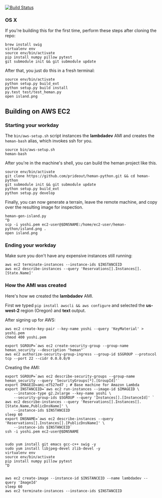 
[![Build Status](https://travis-ci.org/prideout/heman-python.svg?branch=master)](https://travis-ci.org/prideout/heman-python)

### OS X

If you're building this for the first time, perform these steps after cloning the repo:

```
brew install swig
virtualenv env
source env/bin/activate
pip install numpy pillow pytest
git submodule init && git submodule update
```

After that, you just do this in a fresh terminal:

```
source env/bin/activate
python setup.py build_ext
python setup.py build install
py.test test/test_heman.py
open island.png
```

## Building on AWS EC2

### Starting your workday

The `bin/aws-setup.sh` script instances the **lambdadev** AMI and creates the `heman-bash` alias, which invokes ssh for you.

```
source bin/aws-setup.sh
heman-bash
```

After you're in the machine's shell, you can build the heman project like this.

```
source env/bin/activate
git clone https://github.com/prideout/heman-python.git && cd heman-python
git submodule init && git submodule update
python setup.py build_ext
python setup.py develop
```

Finally, you can now generate a terrain, leave the remote machine, and copy over the resulting image for inspection.

```
heman-gen-island.py
^D
scp -i yoshi.pem ec2-user@$DNSNAME:/home/ec2-user/heman-python/island.png .
open island.png
```

### Ending your workday

Make sure you don't have any expensive instances still running:

```
aws ec2 terminate-instances --instance-ids $INSTANCEID
aws ec2 describe-instances --query 'Reservations[].Instances[].[State.Name]'
```

### How the AMI was created

Here's how we created the **lambdadev** AMI.

First we typed `pip install awscli && aws configure` and selected the **us-west-2** region (Oregon) and **text** output.

After signing up for AWS:

```
aws ec2 create-key-pair --key-name yoshi --query 'KeyMaterial' > yoshi.pem
chmod 400 yoshi.pem

export SGROUP=`aws ec2 create-security-group --group-name heman_security --description "heman"`
aws ec2 authorize-security-group-ingress --group-id $SGROUP --protocol tcp --port 22 --cidr 0.0.0.0/0
```

Creating the AMI:

```
export SGROUP=`aws ec2 describe-security-groups --group-name heman_security --query 'SecurityGroups[*].[GroupId]'`
export IMAGEID=ami-e7527ed7 ; # Base machine for Amazon Lambda
export INSTANCEID=`aws ec2 run-instances --image-id $IMAGEID \
    --instance-type g2.2xlarge --key-name yoshi \
    --security-group-ids $SGROUP --query 'Instances[].[InstanceId]' `
aws ec2 describe-instances --query 'Reservations[].Instances[].[State.Name,PublicDnsName]' \
    --instance-ids $INSTANCEID
sleep 60
export DNSNAME=`aws ec2 describe-instances --query 'Reservations[].Instances[].[PublicDnsName]' \
    --instance-ids $INSTANCEID`
ssh -i yoshi.pem ec2-user@$DNSNAME


sudo yum install git emacs gcc-c++ swig -y
sudo yum install libjpeg-devel zlib-devel -y
virtualenv env
source env/bin/activate
pip install numpy pillow pytest
^D


aws ec2 create-image --instance-id $INSTANCEID --name lambdadev --query 'ImageId'
sleep 60
aws ec2 terminate-instances --instance-ids $INSTANCEID
```
